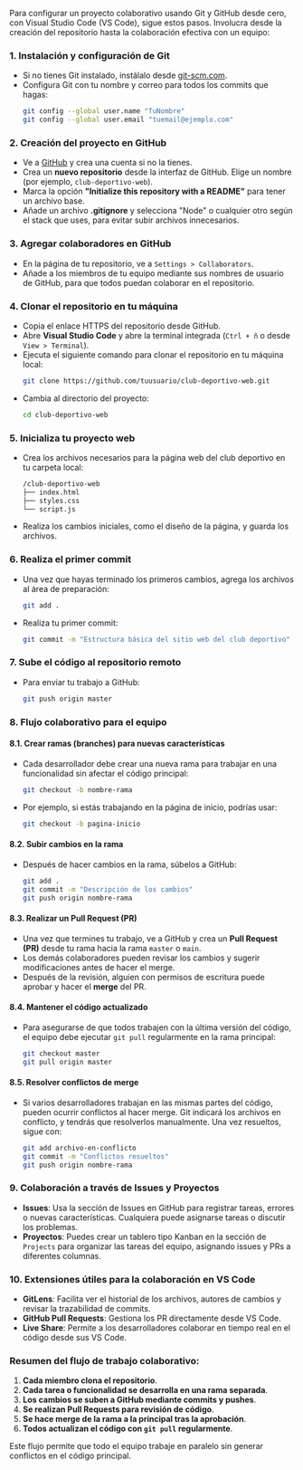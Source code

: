 Para configurar un proyecto colaborativo usando Git y GitHub desde cero, con Visual Studio Code (VS Code), sigue estos pasos. Involucra desde la creación del repositorio hasta la colaboración efectiva con un equipo:

### 1. **Instalación y configuración de Git**
   - Si no tienes Git instalado, instálalo desde [git-scm.com](https://git-scm.com/).
   - Configura Git con tu nombre y correo para todos los commits que hagas:
     ```bash
     git config --global user.name "TuNombre"
     git config --global user.email "tuemail@ejemplo.com"
     ```

### 2. **Creación del proyecto en GitHub**
   - Ve a [GitHub](https://github.com) y crea una cuenta si no la tienes.
   - Crea un **nuevo repositorio** desde la interfaz de GitHub. Elige un nombre (por ejemplo, `club-deportivo-web`).
   - Marca la opción **"Initialize this repository with a README"** para tener un archivo base.
   - Añade un archivo **.gitignore** y selecciona "Node" o cualquier otro según el stack que uses, para evitar subir archivos innecesarios.

### 3. **Agregar colaboradores en GitHub**
   - En la página de tu repositorio, ve a `Settings > Collaborators`.
   - Añade a los miembros de tu equipo mediante sus nombres de usuario de GitHub, para que todos puedan colaborar en el repositorio.

### 4. **Clonar el repositorio en tu máquina**
   - Copia el enlace HTTPS del repositorio desde GitHub.
   - Abre **Visual Studio Code** y abre la terminal integrada (`Ctrl + ñ` o desde `View > Terminal`).
   - Ejecuta el siguiente comando para clonar el repositorio en tu máquina local:
     ```bash
     git clone https://github.com/tuusuario/club-deportivo-web.git
     ```
   - Cambia al directorio del proyecto:
     ```bash
     cd club-deportivo-web
     ```

### 5. **Inicializa tu proyecto web**
   - Crea los archivos necesarios para la página web del club deportivo en tu carpeta local:
     ```bash
     /club-deportivo-web
     ├── index.html
     ├── styles.css
     └── script.js
     ```
   - Realiza los cambios iniciales, como el diseño de la página, y guarda los archivos.

### 6. **Realiza el primer commit**
   - Una vez que hayas terminado los primeros cambios, agrega los archivos al área de preparación:
     ```bash
     git add .
     ```
   - Realiza tu primer commit:
     ```bash
     git commit -m "Estructura básica del sitio web del club deportivo"
     ```

### 7. **Sube el código al repositorio remoto**
   - Para enviar tu trabajo a GitHub:
     ```bash
     git push origin master
     ```

### 8. **Flujo colaborativo para el equipo**
   
   #### 8.1. **Crear ramas (branches) para nuevas características**
   - Cada desarrollador debe crear una nueva rama para trabajar en una funcionalidad sin afectar el código principal:
     ```bash
     git checkout -b nombre-rama
     ```
   - Por ejemplo, si estás trabajando en la página de inicio, podrías usar:
     ```bash
     git checkout -b pagina-inicio
     ```

   #### 8.2. **Subir cambios en la rama**
   - Después de hacer cambios en la rama, súbelos a GitHub:
     ```bash
     git add .
     git commit -m "Descripción de los cambios"
     git push origin nombre-rama
     ```

   #### 8.3. **Realizar un Pull Request (PR)**
   - Una vez que termines tu trabajo, ve a GitHub y crea un **Pull Request (PR)** desde tu rama hacia la rama `master` o `main`.
   - Los demás colaboradores pueden revisar los cambios y sugerir modificaciones antes de hacer el merge.
   - Después de la revisión, alguien con permisos de escritura puede aprobar y hacer el **merge** del PR.

   #### 8.4. **Mantener el código actualizado**
   - Para asegurarse de que todos trabajen con la última versión del código, el equipo debe ejecutar `git pull` regularmente en la rama principal:
     ```bash
     git checkout master
     git pull origin master
     ```

   #### 8.5. **Resolver conflictos de merge**
   - Si varios desarrolladores trabajan en las mismas partes del código, pueden ocurrir conflictos al hacer merge. Git indicará los archivos en conflicto, y tendrás que resolverlos manualmente. Una vez resueltos, sigue con:
     ```bash
     git add archivo-en-conflicto
     git commit -m "Conflictos resueltos"
     git push origin nombre-rama
     ```

### 9. **Colaboración a través de Issues y Proyectos**
   - **Issues**: Usa la sección de Issues en GitHub para registrar tareas, errores o nuevas características. Cualquiera puede asignarse tareas o discutir los problemas.
   - **Proyectos**: Puedes crear un tablero tipo Kanban en la sección de `Projects` para organizar las tareas del equipo, asignando issues y PRs a diferentes columnas.

### 10. **Extensiones útiles para la colaboración en VS Code**
   - **GitLens**: Facilita ver el historial de los archivos, autores de cambios y revisar la trazabilidad de commits.
   - **GitHub Pull Requests**: Gestiona los PR directamente desde VS Code.
   - **Live Share**: Permite a los desarrolladores colaborar en tiempo real en el código desde sus VS Code.

### Resumen del flujo de trabajo colaborativo:
1. **Cada miembro clona el repositorio**.
2. **Cada tarea o funcionalidad se desarrolla en una rama separada**.
3. **Los cambios se suben a GitHub mediante commits y pushes**.
4. **Se realizan Pull Requests para revisión de código**.
5. **Se hace merge de la rama a la principal tras la aprobación**.
6. **Todos actualizan el código con `git pull` regularmente**.

Este flujo permite que todo el equipo trabaje en paralelo sin generar conflictos en el código principal.
